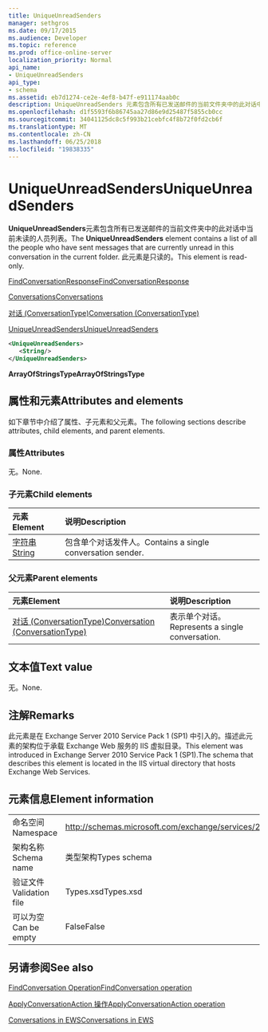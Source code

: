 ```yaml
---
title: UniqueUnreadSenders
manager: sethgros
ms.date: 09/17/2015
ms.audience: Developer
ms.topic: reference
ms.prod: office-online-server
localization_priority: Normal
api_name:
- UniqueUnreadSenders
api_type:
- schema
ms.assetid: eb7d1274-ce2e-4ef8-b47f-e911174aab0c
description: UniqueUnreadSenders 元素包含所有已发送邮件的当前文件夹中的此对话中当前未读的人员列表。 此元素是只读的。
ms.openlocfilehash: d1f5593f6b86745aa27d86e9d25487f5855cb0cc
ms.sourcegitcommit: 34041125dc8c5f993b21cebfc4f8b72f0fd2cb6f
ms.translationtype: MT
ms.contentlocale: zh-CN
ms.lasthandoff: 06/25/2018
ms.locfileid: "19838335"
---
```

# <a name="uniqueunreadsenders"></a><span data-ttu-id="f9791-104">UniqueUnreadSenders</span><span class="sxs-lookup"><span data-stu-id="f9791-104">UniqueUnreadSenders</span></span>

<span data-ttu-id="f9791-105">**UniqueUnreadSenders**元素包含所有已发送邮件的当前文件夹中的此对话中当前未读的人员列表。</span><span class="sxs-lookup"><span data-stu-id="f9791-105">The **UniqueUnreadSenders** element contains a list of all the people who have sent messages that are currently unread in this conversation in the current folder.</span></span> <span data-ttu-id="f9791-106">此元素是只读的。</span><span class="sxs-lookup"><span data-stu-id="f9791-106">This element is read-only.</span></span> 
  
[<span data-ttu-id="f9791-107">FindConversationResponse</span><span class="sxs-lookup"><span data-stu-id="f9791-107">FindConversationResponse</span></span>](findconversationresponse.md)
  
[<span data-ttu-id="f9791-108">Conversations</span><span class="sxs-lookup"><span data-stu-id="f9791-108">Conversations</span></span>](conversations-ex15websvcsotherref.md)
  
[<span data-ttu-id="f9791-109">对话 (ConversationType)</span><span class="sxs-lookup"><span data-stu-id="f9791-109">Conversation (ConversationType)</span></span>](conversation-conversationtype.md)
  
[<span data-ttu-id="f9791-110">UniqueUnreadSenders</span><span class="sxs-lookup"><span data-stu-id="f9791-110">UniqueUnreadSenders</span></span>](uniqueunreadsenders.md)
  
```XML
<UniqueUnreadSenders>
   <String/>
</UniqueUnreadSenders>
```

 <span data-ttu-id="f9791-111">**ArrayOfStringsType**</span><span class="sxs-lookup"><span data-stu-id="f9791-111">**ArrayOfStringsType**</span></span>
## <a name="attributes-and-elements"></a><span data-ttu-id="f9791-112">属性和元素</span><span class="sxs-lookup"><span data-stu-id="f9791-112">Attributes and elements</span></span>

<span data-ttu-id="f9791-113">如下章节中介绍了属性、子元素和父元素。</span><span class="sxs-lookup"><span data-stu-id="f9791-113">The following sections describe attributes, child elements, and parent elements.</span></span>
  
### <a name="attributes"></a><span data-ttu-id="f9791-114">属性</span><span class="sxs-lookup"><span data-stu-id="f9791-114">Attributes</span></span>

<span data-ttu-id="f9791-115">无。</span><span class="sxs-lookup"><span data-stu-id="f9791-115">None.</span></span>
  
### <a name="child-elements"></a><span data-ttu-id="f9791-116">子元素</span><span class="sxs-lookup"><span data-stu-id="f9791-116">Child elements</span></span>

|<span data-ttu-id="f9791-117">**元素**</span><span class="sxs-lookup"><span data-stu-id="f9791-117">**Element**</span></span>|<span data-ttu-id="f9791-118">**说明**</span><span class="sxs-lookup"><span data-stu-id="f9791-118">**Description**</span></span>|
|:-----|:-----|
|[<span data-ttu-id="f9791-119">字符串</span><span class="sxs-lookup"><span data-stu-id="f9791-119">String</span></span>](string.md) <br/> |<span data-ttu-id="f9791-120">包含单个对话发件人。</span><span class="sxs-lookup"><span data-stu-id="f9791-120">Contains a single conversation sender.</span></span>  <br/> |
   
### <a name="parent-elements"></a><span data-ttu-id="f9791-121">父元素</span><span class="sxs-lookup"><span data-stu-id="f9791-121">Parent elements</span></span>

|<span data-ttu-id="f9791-122">**元素**</span><span class="sxs-lookup"><span data-stu-id="f9791-122">**Element**</span></span>|<span data-ttu-id="f9791-123">**说明**</span><span class="sxs-lookup"><span data-stu-id="f9791-123">**Description**</span></span>|
|:-----|:-----|
|[<span data-ttu-id="f9791-124">对话 (ConversationType)</span><span class="sxs-lookup"><span data-stu-id="f9791-124">Conversation (ConversationType)</span></span>](conversation-conversationtype.md) <br/> |<span data-ttu-id="f9791-125">表示单个对话。</span><span class="sxs-lookup"><span data-stu-id="f9791-125">Represents a single conversation.</span></span>  <br/> |
   
## <a name="text-value"></a><span data-ttu-id="f9791-126">文本值</span><span class="sxs-lookup"><span data-stu-id="f9791-126">Text value</span></span>

<span data-ttu-id="f9791-127">无。</span><span class="sxs-lookup"><span data-stu-id="f9791-127">None.</span></span>
  
## <a name="remarks"></a><span data-ttu-id="f9791-128">注解</span><span class="sxs-lookup"><span data-stu-id="f9791-128">Remarks</span></span>

<span data-ttu-id="f9791-129">此元素是在 Exchange Server 2010 Service Pack 1 (SP1) 中引入的。描述此元素的架构位于承载 Exchange Web 服务的 IIS 虚拟目录。</span><span class="sxs-lookup"><span data-stu-id="f9791-129">This element was introduced in Exchange Server 2010 Service Pack 1 (SP1).The schema that describes this element is located in the IIS virtual directory that hosts Exchange Web Services.</span></span>
  
## <a name="element-information"></a><span data-ttu-id="f9791-130">元素信息</span><span class="sxs-lookup"><span data-stu-id="f9791-130">Element information</span></span>

|||
|:-----|:-----|
|<span data-ttu-id="f9791-131">命名空间</span><span class="sxs-lookup"><span data-stu-id="f9791-131">Namespace</span></span>  <br/> |http://schemas.microsoft.com/exchange/services/2006/types  <br/> |
|<span data-ttu-id="f9791-132">架构名称</span><span class="sxs-lookup"><span data-stu-id="f9791-132">Schema name</span></span>  <br/> |<span data-ttu-id="f9791-133">类型架构</span><span class="sxs-lookup"><span data-stu-id="f9791-133">Types schema</span></span>  <br/> |
|<span data-ttu-id="f9791-134">验证文件</span><span class="sxs-lookup"><span data-stu-id="f9791-134">Validation file</span></span>  <br/> |<span data-ttu-id="f9791-135">Types.xsd</span><span class="sxs-lookup"><span data-stu-id="f9791-135">Types.xsd</span></span>  <br/> |
|<span data-ttu-id="f9791-136">可以为空</span><span class="sxs-lookup"><span data-stu-id="f9791-136">Can be empty</span></span>  <br/> |<span data-ttu-id="f9791-137">False</span><span class="sxs-lookup"><span data-stu-id="f9791-137">False</span></span>  <br/> |
   
## <a name="see-also"></a><span data-ttu-id="f9791-138">另请参阅</span><span class="sxs-lookup"><span data-stu-id="f9791-138">See also</span></span>



[<span data-ttu-id="f9791-139">FindConversation Operation</span><span class="sxs-lookup"><span data-stu-id="f9791-139">FindConversation operation</span></span>](findconversation-operation.md)
  
[<span data-ttu-id="f9791-140">ApplyConversationAction 操作</span><span class="sxs-lookup"><span data-stu-id="f9791-140">ApplyConversationAction operation</span></span>](applyconversationaction-operation.md)


[<span data-ttu-id="f9791-141">Conversations in EWS</span><span class="sxs-lookup"><span data-stu-id="f9791-141">Conversations in EWS</span></span>](http://msdn.microsoft.com/library/91e64629-db6c-4c94-9dcb-d386232e8467%28Office.15%29.aspx)

